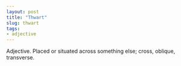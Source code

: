 ```yaml
---
layout: post
title: "Thwart"
slug: thwart
tags:
- adjective
---
```


Adjective. Placed or situated across something else; cross, oblique, transverse.
